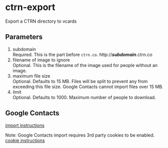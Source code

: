﻿# ctrn-export

Export a CTRN directory to vcards

## Parameters

1. subdomain  
Required. This is the part before `ctrn.co`. http://***subdomain***.ctrn.co
2. filename of image to ignore  
Optional. This is the filename of the image used for people without an image.
3. maximum file size  
Optional. Defaults to 15 MB. Files will be split to prevent any from exceeding this file size. Google Contacts cannot import files over 15 MB.
4. limit  
Optional. Defaults to 1000. Maximum number of people to download.

## Google Contacts

[import instructions](https://support.google.com/contacts/answer/1069522)

Note: Google Contacts import requires 3rd party cookies to be enabled.  
[cookie instructions](https://support.google.com/chrome/answer/95647)